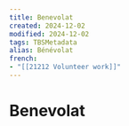```yaml
---
title: Benevolat
created: 2024-12-02
modified: 2024-12-02
tags: TBSMetadata
alias: Bénévolat
french:
- "[[21212 Volunteer work]]"
---
```

# Benevolat
